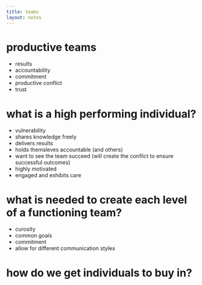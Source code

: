 ```yaml
---
title: teams
layout: notes
---
```


# productive teams
- results
- accountability
- commitment
- productive conflict
- trust

# what is a high performing individual?
- vulnerability
- shares knowledge freely
- delivers results
- holds themsleves accountable (and others)
- want to see the team succeed (will create the conflict to ensure successful outcomes)
- highly motivated
- engaged and exhibits care

# what is needed to create each level of a functioning team?
- curosity
- common goals
- commitment
- allow for different communication styles

# how do we get individuals to buy in?
